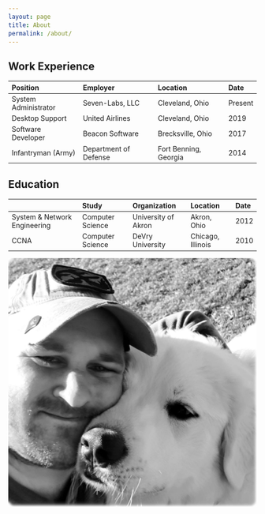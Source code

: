 ```yaml
---
layout: page
title: About
permalink: /about/
---
```

## Work Experience

| Position | Employer | Location | Date |
|:-----------------|:-----------|:---------------|:---------------|
| System Administrator | Seven-Labs, LLC | Cleveland, Ohio | Present |
| Desktop Support | United Airlines | Cleveland, Ohio | 2019 |
| Software Developer | Beacon Software | Brecksville, Ohio | 2017 | 
| Infantryman (Army) | Department of Defense | Fort Benning, Georgia | 2014 |

## Education

|  | Study | Organization | Location | Date |
|:-----------------|:-----------|:-----------|:---------------|:---------------|
| System & Network Engineering | Computer Science | University of Akron | Akron, Ohio | 2012 |
| CCNA | Computer Science | DeVry University | Chicago, Illinois | 2010 |

![nano11bravo](./assets/img/waltons_sherman.png)
